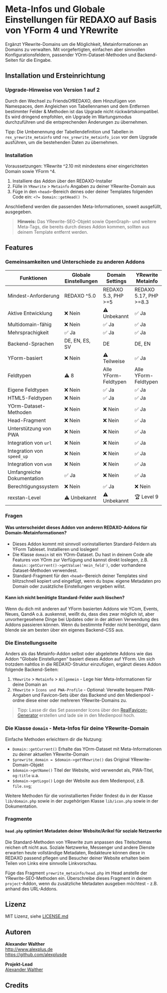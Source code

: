 # Meta-Infos und Globale Einstellungen für REDAXO auf Basis von YForm 4 und YRewrite

Ergänzt YRewrite-Domains um die Möglichkeit, Metainformationen an Domains zu verwalten. Mit vorgefertigten, einfachen aber sinnvollen Konfigurationsfeldern, passender YOrm-Dataset-Methoden und Backend-Seiten für die Eingabe.

## Installation und Ersteinrichtung

### Upgrade-Hinweise von Version 1 auf 2

Durch den Wechsel zu FriendsOfREDAXO, dem Hinzufügen von Namespaces, dem Angleichen von Tabellennamen und dem Entfernen bestimmter Felder & Methoden ist das Upgrade nicht rückwärtskompatibel. Es wird dringend empfohlen, ein Upgrade im Wartungsmodus durchzuführen und die entsprechenden Änderungen zu übernehmen.

Tipp: Die Umbenennung der Tabellendefinition und Tabellen in `rex_yrewrite_metainfo` und `rex_yrewrite_metainfo_icon` vor dem Upgrade ausführen, um die bestehenden Daten zu übernehmen.

### Installation

Voraussetzungen: YRewrite ^2.10 mit mindestens einer eingerichteten Domain sowie YForm ^4.

1. Installiere das Addon über den REDAXO-Installer
2. Fülle in `YRewrite` > `Metainfo` Angaben zu deiner YRewrite-Domain aus
3. Füge in den `<head>`-Bereich deines oder deiner Templates folgenden Code ein: `<?= Domain::getHead() ?>`.

Anschließend werden die passenden Meta-Informationen, soweit ausgefüllt, ausgegeben.

> **Hinweis:** Das YRewrite-SEO-Objekt sowie OpenGraph- und weitere Meta-Tags, die bereits durch dieses Addon kommen, sollten aus deinem Template entfernt werden.

## Features

### Gemeinsamkeiten und Unterschiede zu anderen Addons

| Funktionen                 | Globale Einstellungen | Domain Settings     | YRewrite Metainfo      |
|----------------------------|-----------------------|---------------------|------------------------|
| Mindest-Anforderung        | REDAXO ^5.0           | REDAXO 5.3, PHP >=5 | REDAXO 5.17, PHP >=8.3 |
| Aktive Entwicklung         | ❌ Nein               | ⚠️ Unbekannt        | ✅ Ja                 |
| Multidomain-fähig          | ❌ Nein               | ✅ Ja               | ✅ Ja                 |
| Mehrsprachigkeit           | ✅ Ja                 | ✅ Ja               | ✅ Ja                 |
| Backend-Sprachen           | DE, EN, ES, SV        | DE                   | DE, EN                |
| YForm-basiert              | ❌ Nein               | ⚠️ Teilweise        | ✅ Ja                 |
| Feldtypen                  | ⚠️ 8                  | Alle YForm-Feldtypen | Alle YForm-Feldtypen  |
| Eigene Feldtypen           | ❌ Nein               | ✅ Ja               | ✅ Ja                 |
| HTML5-Feldtypen            | ❌ Nein               | ✅ Ja               | ✅ Ja                 |
| YOrm-Dataset-Methoden      | ❌ Nein               | ❌ Nein             | ✅ Ja                 |
| Head-Fragment              | ❌ Nein               | ❌ Nein             | ✅ Ja                 |
| Unterstützung von PWA      | ❌ Nein               | ❌ Nein             | ✅ Ja                 |
| Integration von `url`      | ❌ Nein               | ❌ Nein             | ✅ Ja                 |
| Integration von `speed_up` | ❌ Nein               | ❌ Nein             | ✅ Ja                 |
| Integration von `wsm`      | ❌ Nein               | ❌ Nein             | ✅ Ja                 |
| Umfangreiche Dokumentation | ✅ Ja                 | ❌ Nein             | ✅ Ja                 |
| Berechtigungssystem        | ❌ Nein               | ✅ Ja               | ❌ Nein               |
| rexstan-Level              | ⚠️ Unbekannt          | ⚠️ Unbekannt        | 🏆 Level 9            |

### Fragen

#### Was unterscheidet dieses Addon von anderen REDAXO-Addons für Domain-Metainformationen?

- Dieses Addon kommt mit sinnvoll vorinstallierten Standard-Feldern als YForm Tableset. Installieren und loslegen!
- Die Klasse `domain` ist ein YOrm-Dataset. Du hast in deinem Code alle Features von YOrm zur Verfügung und kannst direkt loslegen, z.B. `domain::getCurrent()->getValue('mein_feld')`, oder vorhandene Dataset-Methoden verwendest.
- Standard-Fragment für den `<head>`-Bereich deiner Templates sind blitzschnell kopiert und eingefügt, wenn du bspw. eigene Metadaten pro Domain oder zusätzliche Einstellungen vergeben willst.

#### Kann ich nicht benötigte Standard-Felder auch löschen?

Wenn du dich mit anderen auf YForm basierten Addons wie YCom, Events, Neues, QandA o.ä. auskennst, weißt du, dass dies zwar möglich ist, aber unvorhergesehene Dinge bei Updates oder in der aktiven Verwendung des Addons passieren können. Wenn du bestimmte Felder nicht benötigst, dann blende sie am besten über ein eigenes Backend-CSS aus.

### Die Einstellungsseite

Anders als das Metainfo-Addon selbst oder abgeleitete Addons wie das Addon "Globale Einstellungen" basiert dieses Addon auf YForm. Um sich trotzdem nahtlos in die REDAXO-Struktur einzufügen, ergänzt dieses Addon folgende Backend-Seiten:

1. `YRewrite` > `Metainfo` > `Allgemein` - Lege hier Meta-Informationen für deine Domain an
2. `YRewrite` > `Icons und PWA-Profile` - Optional: Verwalte bequem PWA-Angaben und Favicon-Sets über das Backend und den Medienpool - ordne diese einer oder mehreren YRewrite-Domains zu.

> Tipp: Lasse dir das Set passender Icons über den [RealFavicon-Generator](https://realfavicongenerator.net/) erstellen und lade sie in den Medienpool hoch.

### Die Klasse `domain` - Meta-Infos für deine YRewrite-Domain

Einfache Methoden erleichtern dir die Nutzung:

- `Domain::getCurrent()` Erhalte das YOrm-Dataset mit Meta-Informationen zu deiner aktuellen YRewrite-Domain
- `$yrewrite_domain = $domain->getYRewrite()` das Original YRewrite-Domain-Objekt
- `$domain->getName()` Titel der Website, wird verwendet als, PWA-Titel, `og:title` u.a.
- `$domain->getLogo()` Logo der Website aus dem Medienpool, z.B. `file.svg`;

Weitere Methoden für die vorinstallierten Felder findest du in der Klasse `lib/domain.php` sowie in der zugehörigen Klasse `lib/icon.php` sowie in der Dokumentation.

### Fragmente

#### `head.php` optimiert Metadaten deiner Website/Arikel für soziale Netzwerke

Die Standard-Methoden von YRewrite zum anpassen des Titelschemas reichen oft nicht aus. Soziale Netzwerke, Messenger und andere Dienste erwarten heute vollständige Metadaten, Redakteure können diese in REDAXO passend pflegen und Besucher deiner Website erhalten beim Teilen von Links eine sinnvolle Linkvorschau.

Füge das Fragment `yrewrite_metainfo/head.php` im Head anstelle der YRewrite-SEO-Methoden ein. Überschreibe dieses Fragment in deinem `project`-Addon, wenn du zusätzliche Metadaten ausgeben möchtest - z.B. anhand des URL-Addons.

## Lizenz

MIT Lizenz, siehe [LICENSE.md](https://github.com/alexplusde/dummy/blob/master/LICENSE.md)  

## Autoren

**Alexander Walther**  
<http://www.alexplus.de>  
<https://github.com/alexplusde>  

**Projekt-Lead**  
[Alexander Walther](https://github.com/alexplusde)

## Credits

